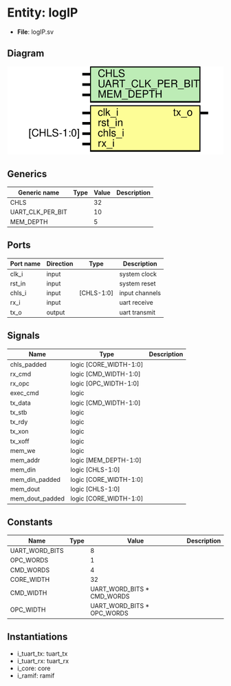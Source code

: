 # Entity: logIP 

- **File**: logIP.sv
## Diagram

![Diagram](logIP.svg "Diagram")
## Generics

| Generic name     | Type | Value | Description |
| ---------------- | ---- | ----- | ----------- |
| CHLS             |      | 32    |             |
| UART_CLK_PER_BIT |      | 10    |             |
| MEM_DEPTH        |      | 5     |             |
## Ports

| Port name | Direction | Type       | Description    |
| --------- | --------- | ---------- | -------------- |
| clk_i     | input     |            | system clock   |
| rst_in    | input     |            | system reset   |
| chls_i    | input     | [CHLS-1:0] | input channels |
| rx_i      | input     |            | uart receive   |
| tx_o      | output    |            | uart transmit  |
## Signals

| Name            | Type                   | Description |
| --------------- | ---------------------- | ----------- |
| chls_padded     | logic [CORE_WIDTH-1:0] |             |
| rx_cmd          | logic [CMD_WIDTH-1:0]  |             |
| rx_opc          | logic [OPC_WIDTH-1:0]  |             |
| exec_cmd        | logic                  |             |
| tx_data         | logic [CMD_WIDTH-1:0]  |             |
| tx_stb          | logic                  |             |
| tx_rdy          | logic                  |             |
| tx_xon          | logic                  |             |
| tx_xoff         | logic                  |             |
| mem_we          | logic                  |             |
| mem_addr        | logic [MEM_DEPTH-1:0]  |             |
| mem_din         | logic [CHLS-1:0]       |             |
| mem_din_padded  | logic [CORE_WIDTH-1:0] |             |
| mem_dout        | logic [CHLS-1:0]       |             |
| mem_dout_padded | logic [CORE_WIDTH-1:0] |             |
## Constants

| Name           | Type | Value                      | Description |
| -------------- | ---- | -------------------------- | ----------- |
| UART_WORD_BITS |      | 8                          |             |
| OPC_WORDS      |      | 1                          |             |
| CMD_WORDS      |      | 4                          |             |
| CORE_WIDTH     |      | 32                         |             |
| CMD_WIDTH      |      | UART_WORD_BITS * CMD_WORDS |             |
| OPC_WIDTH      |      | UART_WORD_BITS * OPC_WORDS |             |
## Instantiations

- i_tuart_tx: tuart_tx
- i_tuart_rx: tuart_rx
- i_core: core
- i_ramif: ramif
